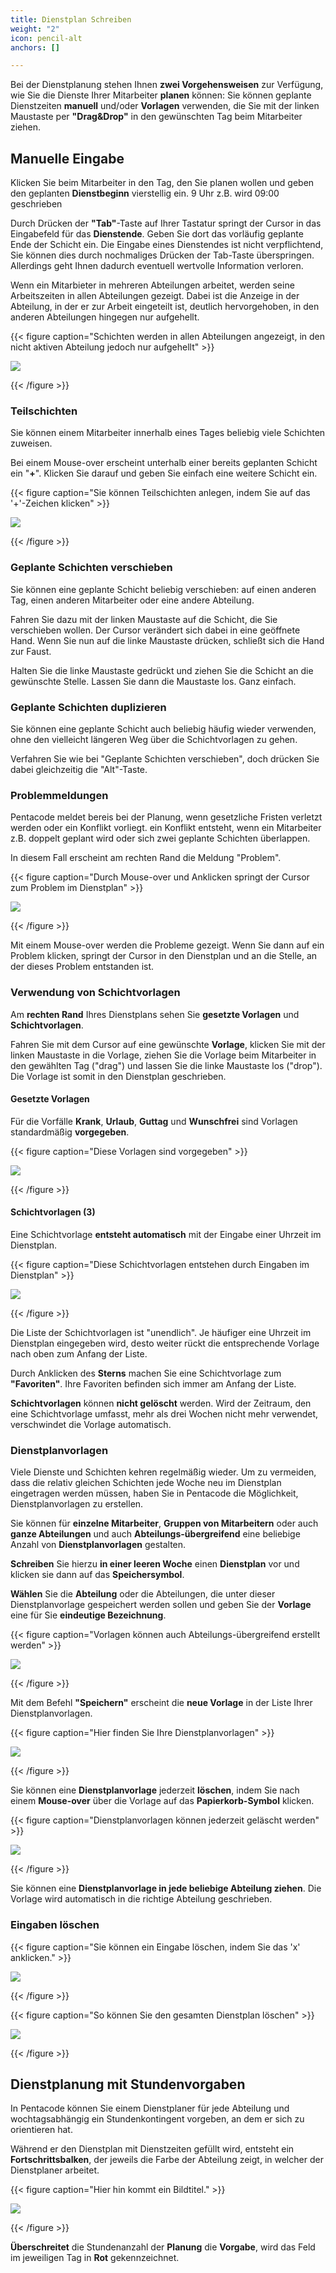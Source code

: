 ```yaml
---
title: Dienstplan Schreiben
weight: "2"
icon: pencil-alt
anchors: []

---
```

Bei der Dienstplanung stehen Ihnen **zwei Vorgehensweisen** zur Verfügung, wie Sie die Dienste Ihrer Mitarbeiter **planen** können: Sie können geplante Dienstzeiten **manuell** und/oder **Vorlagen** verwenden, die Sie mit der linken Maustaste per **"Drag&Drop"** in den gewünschten Tag beim Mitarbeiter ziehen.

## Manuelle Eingabe

Klicken Sie beim Mitarbeiter in den Tag, den Sie planen wollen und geben den geplanten **Dienstbeginn** vierstellig ein. 9 Uhr z.B. wird 09:00 geschrieben

Durch Drücken der **"Tab"**-Taste auf Ihrer Tastatur springt der Cursor in das Eingabefeld für das **Dienstende**. Geben Sie dort das vorläufig geplante Ende der Schicht ein. Die Eingabe eines Dienstendes ist nicht verpflichtend, Sie können dies durch nochmaliges Drücken der Tab-Taste überspringen. Allerdings geht Ihnen dadurch eventuell wertvolle Information verloren.

Wenn ein Mitarbieter in mehreren Abteilungen arbeitet, werden seine Arbeitszeiten in allen Abteilungen gezeigt. Dabei ist die Anzeige in der Abteilung, in der er zur Arbeit eingeteilt ist, deutlich hervorgehoben, in den anderen Abteilungen hingegen nur aufgehellt.

{{< figure caption="Schichten werden in allen Abteilungen angezeigt, in den nicht aktiven Abteilung jedoch nur aufgehellt" >}}

![](/uploads/doppelte-anzeige.png)

{{< /figure >}}

### Teilschichten

Sie können einem Mitarbeiter innerhalb eines Tages beliebig viele Schichten zuweisen.

Bei einem Mouse-over erscheint unterhalb einer bereits geplanten Schicht ein "**+**". Klicken Sie darauf und geben Sie einfach eine weitere Schicht ein.

{{< figure caption="Sie können Teilschichten anlegen, indem Sie auf das '+'-Zeichen klicken" >}}

![](/uploads/teilschichten.png)

{{< /figure >}}

### Geplante Schichten verschieben

Sie können eine geplante Schicht beliebig verschieben: auf einen anderen Tag, einen anderen Mitarbeiter oder eine andere Abteilung.

Fahren Sie dazu mit der linken Maustaste auf die Schicht, die Sie verschieben wollen. Der Cursor verändert sich dabei in eine geöffnete Hand. Wenn Sie nun auf die linke Maustaste drücken, schließt sich die Hand zur Faust.

Halten Sie die linke Maustaste gedrückt und ziehen Sie die Schicht an die gewünschte Stelle. Lassen Sie dann die Maustaste los. Ganz einfach.

### Geplante Schichten duplizieren

Sie können eine geplante Schicht auch beliebig häufig wieder verwenden, ohne den vielleicht längeren Weg über die Schichtvorlagen zu gehen.

Verfahren Sie wie bei "Geplante Schichten verschieben", doch drücken Sie dabei gleichzeitig die "Alt"-Taste.

### Problemmeldungen

Pentacode meldet bereis bei der Planung, wenn gesetzliche Fristen verletzt werden oder ein Konflikt vorliegt. ein Konflikt entsteht, wenn ein Mitarbeiter z.B. doppelt geplant wird oder sich zwei geplante Schichten überlappen.

In diesem Fall erscheint am rechten Rand die Meldung "Problem".

{{< figure caption="Durch Mouse-over und Anklicken springt der Cursor zum Problem im Dienstplan" >}}

![](/uploads/problem.png)

{{< /figure >}}

Mit einem Mouse-over werden die Probleme gezeigt. Wenn Sie dann auf ein Problem klicken, springt der Cursor in den Dienstplan und an die Stelle, an der dieses Problem entstanden ist.

### Verwendung von Schichtvorlagen

Am **rechten Rand** Ihres Dienstplans sehen Sie **gesetzte Vorlagen** und **Schichtvorlagen**.

Fahren Sie mit dem Cursor auf eine gewünschte **Vorlage**, klicken Sie mit der linken Maustaste in die Vorlage, ziehen Sie die Vorlage beim Mitarbeiter in den gewählten Tag ("drag") und lassen Sie die linke Maustaste los ("drop"). Die Vorlage ist somit in den Dienstplan geschrieben.

#### Gesetzte Vorlagen

Für die Vorfälle **Krank**, **Urlaub**, **Guttag** und **Wunschfrei** sind Vorlagen standardmäßig **vorgegeben**.

{{< figure caption="Diese Vorlagen sind vorgegeben" >}}

![](/uploads/gesetzte-vorlagen.png)

{{< /figure >}}

#### Schichtvorlagen (3)

Eine Schichtvorlage **entsteht automatisch** mit der Eingabe einer Uhrzeit im Dienstplan.

{{< figure caption="Diese Schichtvorlagen entstehen durch Eingaben im Dienstplan" >}}

![](/uploads/schichtvorlagen.png)

{{< /figure >}}

Die Liste der Schichtvorlagen ist "unendlich". Je häufiger eine Uhrzeit im Dienstplan eingegeben wird, desto weiter rückt die entsprechende Vorlage nach oben zum Anfang der Liste.

Durch Anklicken des **Sterns** machen Sie eine Schichtvorlage zum **"Favoriten"**. Ihre Favoriten befinden sich immer am Anfang der Liste.

**Schichtvorlagen** können **nicht gelöscht** werden. Wird der Zeitraum, den eine Schichtvorlage umfasst, mehr als drei Wochen nicht mehr verwendet, verschwindet die Vorlage automatisch.

### Dienstplanvorlagen

Viele Dienste und Schichten kehren regelmäßig wieder. Um zu vermeiden, dass die relativ gleichen Schichten jede Woche neu im Dienstplan eingetragen werden müssen, haben Sie in Pentacode die Möglichkeit, Dienstplanvorlagen zu erstellen.

Sie können für **einzelne Mitarbeiter**, **Gruppen von Mitarbeitern** oder auch **ganze Abteilungen** und auch **Abteilungs-übergreifend** eine beliebige Anzahl von **Dienstplanvorlagen** gestalten.

**Schreiben** Sie hierzu **in einer leeren Woche** einen **Dienstplan** vor und klicken sie dann auf das **Speichersymbol**.

**Wählen** Sie die **Abteilung** oder die Abteilungen, die unter dieser Dienstplanvorlage gespeichert werden sollen und geben Sie der **Vorlage** eine für Sie **eindeutige Bezeichnung**.

{{< figure caption="Vorlagen können auch Abteilungs-übergreifend erstellt werden" >}}

![](/uploads/dienstplanvorlagen.png)

{{< /figure >}}

Mit dem Befehl **"Speichern"** erscheint die **neue Vorlage** in der Liste Ihrer Dienstplanvorlagen.

{{< figure caption="Hier finden Sie Ihre Dienstplanvorlagen" >}}

![](/uploads/vorlage.png)

{{< /figure >}}

Sie können eine **Dienstplanvorlage** jederzeit **löschen**, indem Sie nach einem **Mouse-over** über die Vorlage auf das **Papierkorb-Symbol** klicken.

{{< figure caption="Dienstplanvorlagen können jederzeit geläscht werden" >}}

![](/uploads/vorlage-loschen.png)

{{< /figure >}}

Sie können eine **Dienstplanvorlage in jede beliebige Abteilung ziehen**. Die Vorlage wird automatisch in die richtige Abteilung geschrieben.

### Eingaben löschen

{{< figure caption="Sie können ein Eingabe löschen, indem Sie das 'x' anklicken." >}}

![](/uploads/eingabe-loschen.png)

{{< /figure >}}

{{< figure caption="So können Sie den gesamten Dienstplan löschen" >}}

![](/uploads/dp-vorlage-loschen.png)

{{< /figure >}}

## Dienstplanung mit Stundenvorgaben

In Pentacode können Sie einem Dienstplaner für jede Abteilung und wochtagsabhängig ein Stundenkontingent vorgeben, an dem er sich zu orientieren hat.

Während er den Dienstplan mit Dienstzeiten gefüllt wird, entsteht ein **Fortschrittsbalken**, der jeweils die Farbe der Abteilung zeigt, in welcher der Dienstplaner arbeitet.

{{< figure caption="Hier hin kommt ein Bildtitel." >}}

![](/uploads/stundenvorgaben.png)

{{< /figure >}}

**Überschreitet** die Stundenanzahl der **Planung** die **Vorgabe**, wird das Feld im jeweiligen Tag in **Rot** gekennzeichnet.